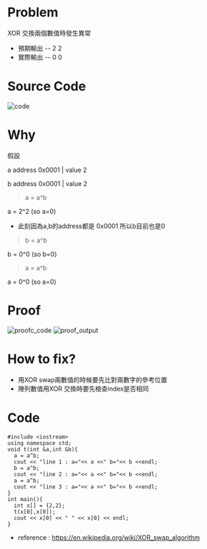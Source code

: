 
# Problem

XOR 交換兩個數值時發生異常
+ 預期輸出
-- 2 2
+ 實際輸出
-- 0 0

# Source Code

![code](https://i.imgur.com/91XB42r.png)

# Why

假設 

a  address 0x0001 | value 2

b  address 0x0001 | value 2

> a = a^b

a = 2^2 (so a=0)

- 此刻因為a,b的address都是 0x0001 所以b目前也是0

> b = a^b

b = 0^0 (so b=0)

> a = a^b

a = 0^0 (so a=0)

# Proof

![proofc_code](https://i.imgur.com/COTzU2l.png)
![proof_output](https://i.imgur.com/ic3qk6E.png)

# How to fix?

- 用XOR swap兩數值的時候要先比對兩數字的參考位置 
- 陣列數值用XOR 交換時要先檢查index是否相同 

# Code

```
#include <iostream>
using namespace std;
void t(int &a,int &b){
  a = a^b;
  cout << "line 1 : a="<< a <<" b="<< b <<endl;
  b = a^b;
  cout << "line 2 : a="<< a <<" b="<< b <<endl;
  a = a^b;
  cout << "line 3 : a="<< a <<" b="<< b <<endl;
}
int main(){
  int x[] = {2,2};
  t(x[0],x[0]);
  cout << x[0] << " " << x[0] << endl;
}
```

- reference : https://en.wikipedia.org/wiki/XOR_swap_algorithm
